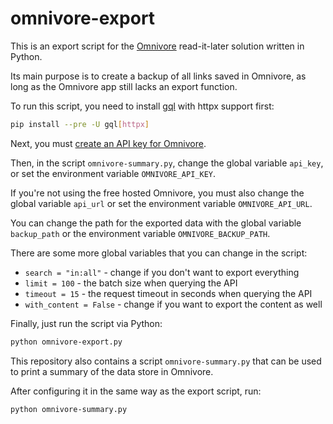# omnivore-export

This is an export script for the
[Omnivore](https://github.com/omnivore-app/omnivore)
read-it-later solution written in Python.

Its main purpose is to create a backup of all links saved in Omnivore,
as long as the Omnivore app still lacks an export function.

To run this script, you need to install
[gql](https://github.com/graphql-python/gql) with httpx support first:

```sh
pip install --pre -U gql[httpx]
```

Next, you must
[create an API key for Omnivore](https://omnivore.app/settings/api).

Then, in the script `omnivore-summary.py`,
change the global variable `api_key`,
or set the environment variable `OMNIVORE_API_KEY`.

If you're not using the free hosted Omnivore,
you must also change the global variable `api_url`
or set the environment variable `OMNIVORE_API_URL`.

You can change the path for the exported data
with the global variable `backup_path`
or the environment variable `OMNIVORE_BACKUP_PATH`.

There are some more global variables that you can change in the script:

- `search = "in:all"` - change if you don't want to export everything
- `limit = 100` - the batch size when querying the API
- `timeout = 15` - the request timeout in seconds when querying the API
- `with_content = False` - change if you want to export the content as well

Finally, just run the script via Python:

```sh
python omnivore-export.py 
```

This repository also contains a script `omnivore-summary.py`
that can be used to print a summary of the data store in Omnivore.

After configuring it in the same way as the export script, run:

```sh
python omnivore-summary.py 
```
